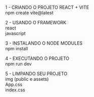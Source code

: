 1 - CRIANDO O PROJETO REACT + VITE
<br>npm create vite@latest

2 - USANDO O FRAMEWORK
<br>react
<br>javascript

3 - INSTALANDO O NODE MODULES
<br>npm install

4 - EXECUTANDO O PROJETO
<br>npm run dev

5 - LIMPANDO SEU PROJETO
<br>img (public e assets)
<br>App.css
<br>index.css
